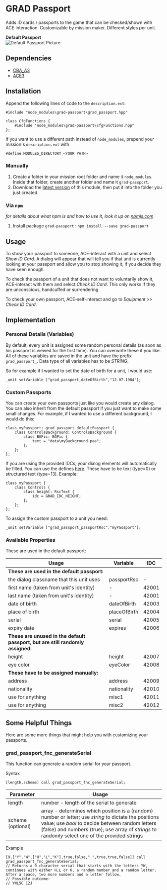 # GRAD Passport
Adds ID cards / passports to the game that can be checked/shown with ACE Interaction. Customizable by mission maker. Different styles per unit.

**Default Passport**  
![Default Passport Picture](https://i.imgur.com/ofC6nH8.png)

## Dependencies
* [CBA_A3](https://github.com/CBATeam/CBA_A3)
* [ACE3](https://github.com/acemod/ACE3)

## Installation

Append the following lines of code to the `description.ext`:

```sqf
#include "node_modules\grad-passport\grad_passport.hpp"

class CfgFunctions {
    #include "node_modules\grad-passport\cfgFunctions.hpp"
};
```

If you want to use a different path instead of `node_modules`, prepend your mission's `description.ext` with

```
#define MODULES_DIRECTORY <YOUR PATH>
```

### Manually
1. Create a folder in your mission root folder and name it `node_modules`. Inside that folder, create another folder and name it `grad-passport`.
2. Download the [latest version](https://github.com/gruppe-adler/grad-passport/releases) of this module, then put it into the folder you just created.

### Via `npm`
_for details about what npm is and how to use it, look it up on [npmjs.com](https://www.npmjs.com/)_

1. Install package `grad-passport` : `npm install --save grad-passport`

## Usage
To show your passport to someone, ACE-interact with a unit and select *Show ID Card*. A dialog will appear that will tell you if that unit is currently looking at your passport and allow you to stop showing it, if you decide they have seen enough.

To check the passport of a unit that does not want to voluntarily show it, ACE-interact with them and select *Check ID Card*. This only works if they are unconscious, handcuffed or surrendering.

To check your own passport, ACE-self-interact and go to *Equipment >> Check ID Card*.

## Implementation

### Personal Details (Variables)
By default, every unit is assigned some random personal details (as soon as his passport is viewed for the first time). You can overwrite these if you like. All of these variables are saved in the unit and have the prefix `grad_passport_`. Data type of all variables has to be *STRING*.

So for example if I wanted to set the date of birth for a unit, I would use:

```sqf
_unit setVariable ["grad_passport_dateOfBirth","12.07.1984"];
```

### Custom Passports
You can create your own passports just like you would create any dialog. You can also inherit from the default passport if you just want to make some small changes. For example, if I wanted to use a different background, I would do this:

```sqf
class myPassport: grad_passport_defaultPassport {
    class ControlsBackground: ControlsBackground {
        class BGPic: BGPic {
            text = "data\myBackground.paa";
        };
    };
};
```

If you are using the provided IDCs, your dialog elements will automatically be filled. You can use the defines [here](https://github.com/gruppe-adler/grad-passport/blob/master/dialog/defines.hpp). These have to be text (type=0) or structured text (type=13). Example:

```sqf
class myPassport {
    class Controls {
        class height: RscText {
            idc = GRAD_IDC_HEIGHT;
        };
    };
};
```

To assign the custom passport to a unit you need:

```sqf
_unit setVariable ["grad_passport_passportRsc","myPassport"];
```


### Available Properties

These are used in the default passport:

Usage                                                                          | Variable     | IDC
-------------------------------------------------------------------------------|--------------|------
**These are used in the default passport:**                                    |              |
the dialog classname that this unit uses                                       | passportRsc  | -
first name (taken from unit's identity)                                        | -            | 42001
last name (taken from unit's identity)                                         | -            | 42001
date of birth                                                                  | dateOfBirth  | 42003
place of birth                                                                 | placeOfBirth | 42004
serial                                                                         | serial       | 42005
expiry date                                                                    | expires      | 42006
**These are unused in the default passport, but are still randomly assigned:** |              |
height                                                                         | height       | 42007
eye color                                                                      | eyeColor     | 42008
**These have to be assigned manually:**                                        |              |
address                                                                        | address      | 42009
nationality                                                                    | nationality  | 42010
use for anything                                                               | misc1        | 42011
use for anything                                                               | misc2        | 42012

## Some Helpful Things
Here are some more things that might help you with customizing your passports.

### grad_passport_fnc_generateSerial
This function can generate a random serial for your passport.

Syntax  
```sqf
[length,scheme] call grad_passport_fnc_generateSerial;
```

Parameter         | Usage
------------------|-------------------------------------------------------------------------------------------------------------------------------------------------------------------------------------------------------------------------------------------------------------
length            | number - length of the serial to generate
scheme (optional) | array - determines which position is a (random) number or letter; use *string* to dictate the positions value; use *bool* to decide between random letters (false) and numbers (true); use array of *strings* to randomly select one of the provided strings

Example  
```sqf
[9,["Y","W",["H","L","K"],true,false," ",true,true,false]] call grad_passport_fnc_generateSerial;
// Returns a 9 character serial that starts with the letters YW, continues with either H,L or K, a random number and a random letter. After a space, two more numbers and a letter follow.
// Possible outcome:
// YWL5C 12J
```
